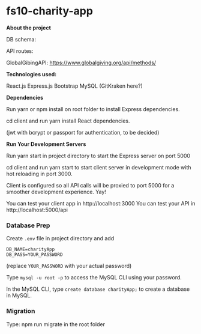 # fs10-charity-app

**About the project**

DB schema:

API routes:

GlobalGibingAPI: https://www.globalgiving.org/api/methods/

**Technologies used:**

React.js
Express.js
Bootstrap
MySQL
(GitKraken here?)

**Dependencies**

Run yarn or npm install on root folder to install Express dependencies.

cd client and run yarn install React dependencies.

(jwt with bcrypt or passport for authentication, to be decided)

**Run Your Development Servers**

Run yarn start in project directory to start the Express server on port 5000

cd client and run yarn start to start client server in development mode with hot reloading in port 3000.

Client is configured so all API calls will be proxied to port 5000 for a smoother development experience. Yay!

You can test your client app in http://localhost:3000
You can test your API in http://localhost:5000/api

### Database Prep

Create `.env` file in project directory and add

```
DB_NAME=charityApp
DB_PASS=YOUR_PASSWORD
```

(replace `YOUR_PASSWORD` with your actual password)

Type `mysql -u root -p` to access the MySQL CLI using your password.

In the MySQL CLI, type `create database charityApp;` to create a database in MySQL.

### Migration

Type: npm run migrate in the root folder
